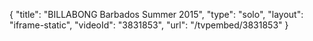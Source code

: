 {
    "title": "BILLABONG Barbados Summer 2015",
    "type": "solo",
    "layout": "iframe-static",
    "videoId": "3831853",
    "url": "\/tvpembed\/3831853"
}